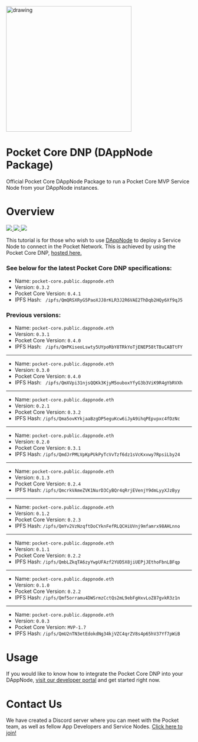 <div align="left">
  <a href="https://www.pokt.network">
    <img src="https://pokt.network/wp-content/uploads/2018/12/Logo-488x228-px.png" alt="drawing" width="340"/>
  </a>
</div>
<h1 align="left">Pocket Core DNP (DAppNode Package)</h1>

Official Pocket Core DAppNode Package to run a Pocket Core MVP Service Node from your DAppNode instances.

<h1 align="left">Overview</h1>

<div align="left">
    <a  href="https://dappnode.io">
      <img src="https://img.shields.io/badge/dappnode-reference-green.svg"/>
    </a>
    <a  href="https://github.com/pokt-network/pocket-js/releases">
      <img src="https://img.shields.io/badge/version-0.4.1-blue.svg"/>
    </a>
    <a href="https://opensource.org/licenses/MIT">
      <img src="https://img.shields.io/badge/License-MIT-blue.svg"/>
    </a>
</div>

This tutorial is for those who wish to use [DAppNode](https://dappnode.io) to deploy a Service Node to connect in the Pocket Network. This is achieved by using the Pocket Core DNP, [hosted here.](http://github.com/pokt-network/pocket-core-deployments/dappnode)

### See below for the latest Pocket Core DNP specifications:
*   Name: `pocket-core.public.dappnode.eth`
*   Version: `0.3.2`
*   Pocket Core Version: `0.4.1`
*   IPFS Hash: ` /ipfs/QmQRSXRyG5PaoXJJ8rKLR3J2R6VAE2ThDqb2HQy6Xf9qJ5`

### Previous versions:
*   Name: `pocket-core.public.dappnode.eth`
*   Version: `0.3.1`
*   Pocket Core Version: `0.4.0`
*   IPFS Hash: ` /ipfs/QmPKiseoLswty5UYpoRbY8TRkYoTjENEP58tTBuCABTtFY`
---
*   Name: `pocket-core.public.dappnode.eth`
*   Version: `0.3.0`
*   Pocket Core Version: `0.4.0`
*   IPFS Hash: ` /ipfs/QmXVpi31njsQQKk3KjyM5ouboxYfyG3b3ViK9R4gYbRVXh`
---
*   Name: `pocket-core.public.dappnode.eth`
*   Version: `0.2.1`
*   Pocket Core Version: `0.3.2`
*   IPFS Hash: `/ipfs/Qma5ovKYkjaaBzgDP5eguKcw6iJyA9ihqPEpvpxc4fDzNc`
---
*   Name: `pocket-core.public.dappnode.eth`
*   Version: `0.2.0`
*   Pocket Core Version: `0.3.1`
*   IPFS Hash: `/ipfs/QmdJrPMLVpKpPUkPyTcVvTzf6dz1sVcKxvwy7RpsiLby24`
---
*   Name: `pocket-core.public.dappnode.eth`
*   Version: `0.1.3`
*   Pocket Core Version: `0.2.4`
*   IPFS Hash: `/ipfs/QmcrkVAmeZVK1NurD3CyBQr4qRrjEVenjY9dmLyyXJzByy`
---
*   Name: `pocket-core.public.dappnode.eth`
*   Version: `0.1.2`
*   Pocket Core Version: `0.2.3`
*   IPFS Hash: `/ipfs/QmYv2VzNzqftDoCYknFefRLQCHiUVnj9mfamrx98AHLnno`
---
*   Name: `pocket-core.public.dappnode.eth`
*   Version: `0.1.1`
*   Pocket Core Version: `0.2.2`
*   IPFS Hash: `/ipfs/QmbLZkqTA6zyYwpUFAzf2YUD5X8jiUEPjJEthoFbnLBFqp`
---
*   Name: `pocket-core.public.dappnode.eth`
*   Version: `0.1.0`
*   Pocket Core Version: `0.2.2`
*   IPFS Hash: `/ipfs/Qmf5orramu4DWSrmzCctQs2mL9ebFgHxvLoZ87gvkR3z1n`
---
*   Name: `pocket-core.public.dappnode.eth`
*   Version: `0.0.3`
*   Pocket Core Version: `MVP-1.7`
*   IPFS Hash: `/ipfs/QmU2nTN3etEdokdNg34kjVZC4qrZV8s4p65hV37Yf7pWiB`

<h1 align="left">Usage</h1>

If you would like to know how to integrate the Pocket Core DNP into your DAppNode, [visit our developer portal](https://docs.pokt.network/docs/service-node-dappnode-setup) and get started right now.

<h1 align="left">Contact Us</h1>

We have created a Discord server where you can meet with the Pocket team, as well as fellow App Developers and Service Nodes. [Click here to join!](https://discord.gg/sarhfXP)
